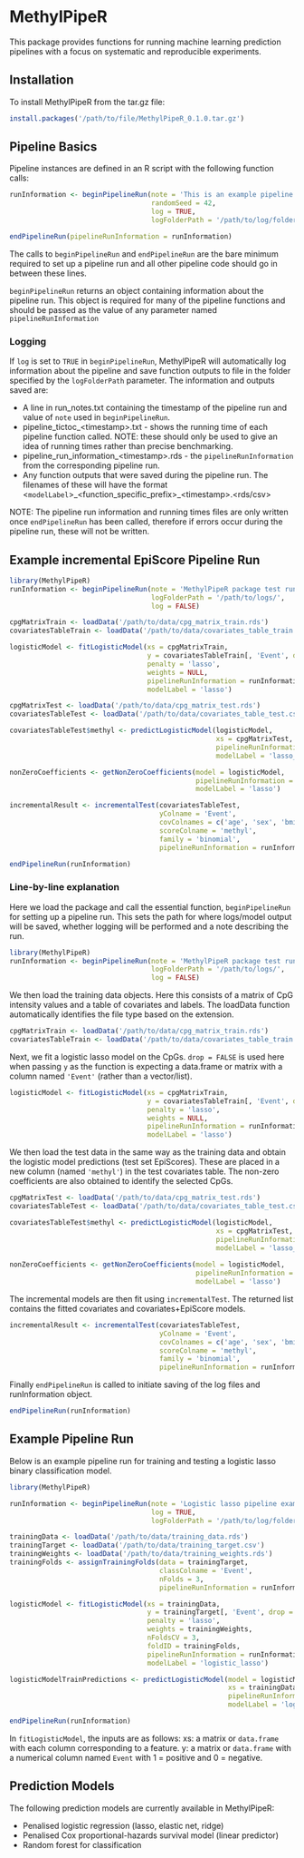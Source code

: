 # MethylPipeR
This package provides functions for running machine learning prediction pipelines with a focus on systematic and reproducible experiments.

## Installation
To install MethylPipeR from the tar.gz file:
```r
install.packages('/path/to/file/MethylPipeR_0.1.0.tar.gz')
```

## Pipeline Basics
Pipeline instances are defined in an R script with the following function calls:

```r
runInformation <- beginPipelineRun(note = 'This is an example pipeline instance',
                                   randomSeed = 42,
                                   log = TRUE,
                                   logFolderPath = '/path/to/log/folder/')

endPipelineRun(pipelineRunInformation = runInformation)
```

The calls to `beginPipelineRun` and `endPipelineRun` are the bare minimum required to set up a pipeline run and all other pipeline code should go in between these lines.

`beginPipelineRun` returns an object containing information about the pipeline run. This object is required for many of the pipeline functions and should be passed as the value of any parameter named `pipelineRunInformation`

### Logging
If `log` is set to `TRUE` in `beginPipelineRun`, MethylPipeR will automatically log information about the pipeline and save function outputs to file in the folder specified by the `logFolderPath` parameter.
The information and outputs saved are:
* A line in run_notes.txt containing the timestamp of the pipeline run and value of `note` used in `beginPipelineRun`.
* pipeline_tictoc_\<timestamp\>.txt - shows the running time of each pipeline function called. NOTE: these should only be used to give an idea of running times rather than precise benchmarking.
* pipeline_run_information_\<timestamp\>.rds - the `pipelineRunInformation` from the corresponding pipeline run.
* Any function outputs that were saved during the pipeline run. The filenames of these will have the format \<`modelLabel`\>\_\<function_specific_prefix\>\_\<timestamp\>.\<rds/csv\>

NOTE: The pipeline run information and running times files are only written once `endPipelineRun` has been called, therefore if errors occur during the pipeline run, these will not be written.


## Example incremental EpiScore Pipeline Run

```r
library(MethylPipeR)
runInformation <- beginPipelineRun(note = 'MethylPipeR package test run',
                                   logFolderPath = '/path/to/logs/',
                                   log = FALSE)

cpgMatrixTrain <- loadData('/path/to/data/cpg_matrix_train.rds')
covariatesTableTrain <- loadData('/path/to/data/covariates_table_train.csv')

logisticModel <- fitLogisticModel(xs = cpgMatrixTrain,
                                  y = covariatesTableTrain[, 'Event', drop = FALSE],
                                  penalty = 'lasso',
                                  weights = NULL,
                                  pipelineRunInformation = runInformation,
                                  modelLabel = 'lasso')

cpgMatrixTest <- loadData('/path/to/data/cpg_matrix_test.rds')
covariatesTableTest <- loadData('/path/to/data/covariates_table_test.csv')

covariatesTableTest$methyl <- predictLogisticModel(logisticModel,
                                                   xs = cpgMatrixTest,
                                                   pipelineRunInformation = runInformation,
                                                   modelLabel = 'lasso_episcore')

nonZeroCoefficients <- getNonZeroCoefficients(model = logisticModel,
                                              pipelineRunInformation = runInformation,
                                              modelLabel = 'lasso')

incrementalResult <- incrementalTest(covariatesTableTest,
                                     yColname = 'Event',
                                     covColnames = c('age', 'sex', 'bmi'),
                                     scoreColname = 'methyl',
                                     family = 'binomial',
                                     pipelineRunInformation = runInformation)

endPipelineRun(runInformation)
```

### Line-by-line explanation
Here we load the package and call the essential function, `beginPipelineRun` for setting up a pipeline run. This sets the path for where logs/model output will be saved, whether logging will be performed and a note describing the run.
```r
library(MethylPipeR)
runInformation <- beginPipelineRun(note = 'MethylPipeR package test run',
                                   logFolderPath = '/path/to/logs/',
                                   log = FALSE)
```
We then load the training data objects. Here this consists of a matrix of CpG intensity values and a table of covariates and labels. The loadData function automatically identifies the file type based on the extension.
```r
cpgMatrixTrain <- loadData('/path/to/data/cpg_matrix_train.rds')
covariatesTableTrain <- loadData('/path/to/data/covariates_table_train.csv')
```
Next, we fit a logistic lasso model on the CpGs. `drop = FALSE` is used here when passing `y` as the function is expecting a data.frame or matrix with a column named `'Event'` (rather than a vector/list).
```r
logisticModel <- fitLogisticModel(xs = cpgMatrixTrain,
                                  y = covariatesTableTrain[, 'Event', drop = FALSE],
                                  penalty = 'lasso',
                                  weights = NULL,
                                  pipelineRunInformation = runInformation,
                                  modelLabel = 'lasso')
```
We then load the test data in the same way as the training data and obtain the logistic model predictions (test set EpiScores). These are placed in a new column (named `'methyl'`) in the test covariates table. The non-zero coefficients are also obtained to identify the selected CpGs.
```r
cpgMatrixTest <- loadData('/path/to/data/cpg_matrix_test.rds')
covariatesTableTest <- loadData('/path/to/data/covariates_table_test.csv')

covariatesTableTest$methyl <- predictLogisticModel(logisticModel,
                                                   xs = cpgMatrixTest,
                                                   pipelineRunInformation = runInformation,
                                                   modelLabel = 'lasso_episcore')
                                                   
nonZeroCoefficients <- getNonZeroCoefficients(model = logisticModel,
                                              pipelineRunInformation = runInformation,
                                              modelLabel = 'lasso')
```
The incremental models are then fit using `incrementalTest`. The returned list contains the fitted covariates and covariates+EpiScore models.
```r
incrementalResult <- incrementalTest(covariatesTableTest,
                                     yColname = 'Event',
                                     covColnames = c('age', 'sex', 'bmi'),
                                     scoreColname = 'methyl',
                                     family = 'binomial',
                                     pipelineRunInformation = runInformation)
```
Finally `endPipelineRun` is called to initiate saving of the log files and runInformation object.
```r
endPipelineRun(runInformation)
```

## Example Pipeline Run
Below is an example pipeline run for training and testing a logistic lasso binary classification model.
```r
library(MethylPipeR)

runInformation <- beginPipelineRun(note = 'Logistic lasso pipeline example', 
                                   log = TRUE, 
                                   logFolderPath = '/path/to/log/folder/')

trainingData <- loadData('/path/to/data/training_data.rds')
trainingTarget <- loadData('/path/to/data/training_target.csv')
trainingWeights <- loadData('/path/to/data/training_weights.rds')
trainingFolds <- assignTrainingFolds(data = trainingTarget, 
                                     classColname = 'Event', 
                                     nFolds = 3, 
                                     pipelineRunInformation = runInformation)

logisticModel <- fitLogisticModel(xs = trainingData,
                                  y = trainingTarget[, 'Event', drop = FALSE],
                                  penalty = 'lasso',
                                  weights = trainingWeights,
                                  nFoldsCV = 3,
                                  foldID = trainingFolds,
                                  pipelineRunInformation = runInformation,
                                  modelLabel = 'logistic_lasso')

logisticModelTrainPredictions <- predictLogisticModel(model = logisticModel,
                                                      xs = trainingData,
                                                      pipelineRunInformation = runInformation,
                                                      modelLabel = 'logistic_lasso_train')

endPipelineRun(runInformation)
```

In `fitLogisticModel`, the inputs are as follows:
xs: a matrix or `data.frame` with each column corresponding to a feature.
y: a matrix or `data.frame` with a numerical column named `Event` with 1 = positive and 0 = negative.

## Prediction Models
The following prediction models are currently available in MethylPipeR:
* Penalised logistic regression (lasso, elastic net, ridge)
* Penalised Cox proportional-hazards survival model (linear predictor)
* Random forest for classification